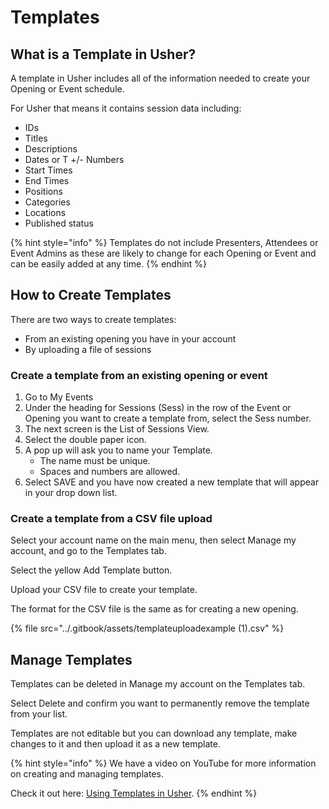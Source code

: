 # Templates

## What is a Template in Usher?

A template in Usher includes all of the information needed to create your Opening or Event schedule. 

For Usher that means it contains session data including:

* IDs
* Titles
* Descriptions
* Dates or T +/- Numbers
* Start Times
* End Times
* Positions
* Categories
* Locations
* Published status 

{% hint style="info" %}
Templates do not include Presenters, Attendees or Event Admins as these are likely to change for each Opening or Event and can be easily added at any time.
{% endhint %}



## How to Create Templates <a id="create-templates"></a>

There are two ways to create templates:

* From an existing opening you have in your account
* By uploading a file of sessions

### Create a template from an existing opening or event <a id="create-a-template-from-an-existing-opening-or-event"></a>

1. Go to My Events
2. Under the heading for Sessions \(Sess\) in the row of the Event or Opening you want to create a template from, select the Sess number.
3. The next screen is the List of Sessions View.
4. Select the double paper icon.
5. A pop up will ask you to name your Template.
   * The name must be unique.
   * Spaces and numbers are allowed.
6. Select SAVE and you have now created a new template that will appear in your drop down list.

### Create a template from a CSV file upload <a id="create-a-template-from-a-file-upload"></a>

Select your account name on the main menu, then select Manage my account, and go to the Templates tab.

Select the yellow Add Template button.

Upload your CSV file to create your template.

The format for the CSV file is the same as for creating a new opening.

{% file src="../.gitbook/assets/templateuploadexample \(1\).csv" %}

## Manage Templates

Templates can be deleted in Manage my account on the Templates tab.

Select Delete and confirm you want to permanently remove the template from your list.

Templates are not editable but you can download any template, make changes to it and then upload it as a new template. 

{% hint style="info" %}
We have a video on YouTube for more information on creating and managing templates. 

Check it out here: [Using Templates in Usher](https://youtu.be/USElUDIbQRE).
{% endhint %}



